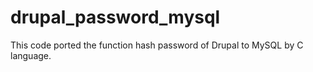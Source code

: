 # drupal_password_mysql
This code ported the function hash password of Drupal to MySQL by C language.

